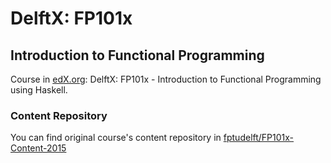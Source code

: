 # DelftX: FP101x

## Introduction to Functional Programming

Course in [edX.org](https://courses.edx.org/courses/course-v1:DelftX+FP101x+3T2015/course/): DelftX: FP101x - Introduction to Functional Programming using Haskell.

### Content Repository

You can find original course's content repository in [fptudelft/FP101x-Content-2015](https://github.com/fptudelft/FP101x-Content-2015)
